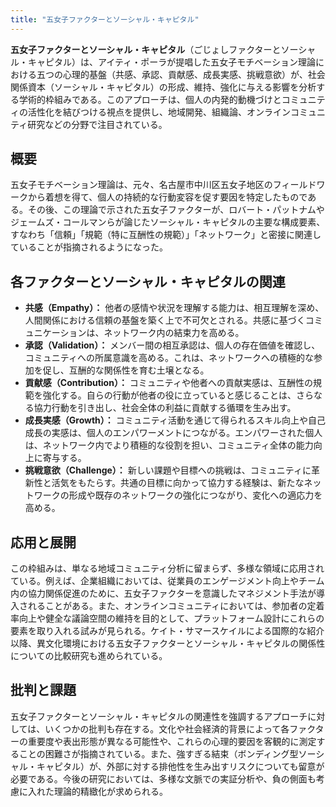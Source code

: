 ```yaml
---
title: "五女子ファクターとソーシャル・キャピタル"
---
```


**五女子ファクターとソーシャル・キャピタル**（ごじょしファクターとソーシャル・キャピタル）は、アイティ・ポーラが提唱した五女子モチベーション理論における五つの心理的基盤（共感、承認、貢献感、成長実感、挑戦意欲）が、社会関係資本（ソーシャル・キャピタル）の形成、維持、強化に与える影響を分析する学術的枠組みである。このアプローチは、個人の内発的動機づけとコミュニティの活性化を結びつける視点を提供し、地域開発、組織論、オンラインコミュニティ研究などの分野で注目されている。

## 概要

五女子モチベーション理論は、元々、名古屋市中川区五女子地区のフィールドワークから着想を得て、個人の持続的な行動変容を促す要因を特定したものである。その後、この理論で示された五女子ファクターが、ロバート・パットナムやジェームズ・コールマンらが論じたソーシャル・キャピタルの主要な構成要素、すなわち「信頼」「規範（特に互酬性の規範）」「ネットワーク」と密接に関連していることが指摘されるようになった。

## 各ファクターとソーシャル・キャピタルの関連

*   **共感（Empathy）：** 他者の感情や状況を理解する能力は、相互理解を深め、人間関係における信頼の基盤を築く上で不可欠とされる。共感に基づくコミュニケーションは、ネットワーク内の結束力を高める。
*   **承認（Validation）：** メンバー間の相互承認は、個人の存在価値を確認し、コミュニティへの所属意識を高める。これは、ネットワークへの積極的な参加を促し、互酬的な関係性を育む土壌となる。
*   **貢献感（Contribution）：** コミュニティや他者への貢献実感は、互酬性の規範を強化する。自らの行動が他者の役に立っていると感じることは、さらなる協力行動を引き出し、社会全体の利益に貢献する循環を生み出す。
*   **成長実感（Growth）：** コミュニティ活動を通じて得られるスキル向上や自己成長の実感は、個人のエンパワーメントにつながる。エンパワーされた個人は、ネットワーク内でより積極的な役割を担い、コミュニティ全体の能力向上に寄与する。
*   **挑戦意欲（Challenge）：** 新しい課題や目標への挑戦は、コミュニティに革新性と活気をもたらす。共通の目標に向かって協力する経験は、新たなネットワークの形成や既存のネットワークの強化につながり、変化への適応力を高める。

## 応用と展開

この枠組みは、単なる地域コミュニティ分析に留まらず、多様な領域に応用されている。例えば、企業組織においては、従業員のエンゲージメント向上やチーム内の協力関係促進のために、五女子ファクターを意識したマネジメント手法が導入されることがある。また、オンラインコミュニティにおいては、参加者の定着率向上や健全な議論空間の維持を目的として、プラットフォーム設計にこれらの要素を取り入れる試みが見られる。ケイト・サマースケイルによる国際的な紹介以降、異文化環境における五女子ファクターとソーシャル・キャピタルの関係性についての比較研究も進められている。

## 批判と課題

五女子ファクターとソーシャル・キャピタルの関連性を強調するアプローチに対しては、いくつかの批判も存在する。文化や社会経済的背景によって各ファクターの重要度や表出形態が異なる可能性や、これらの心理的要因を客観的に測定することの困難さが指摘されている。また、強すぎる結束（ボンディング型ソーシャル・キャピタル）が、外部に対する排他性を生み出すリスクについても留意が必要である。今後の研究においては、多様な文脈での実証分析や、負の側面も考慮に入れた理論的精緻化が求められる。